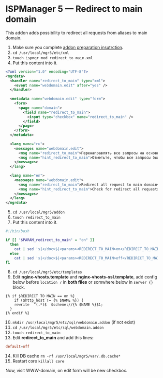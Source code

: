# ISPManager 5 — Redirect to main domain

This addon adds possibility to redirect all requests from aliases to main domain.

1. Make sure you complete [addon preparation insutrction](addon-prepare.md).
2. `cd /usr/local/mgr5/etc/xml`
3. `touch ispmgr_mod_redirect_to_main.xml`
4. Put this content into it.

```xml
<?xml version="1.0" encoding="UTF-8"?>
<mgrdata>
  <handler name="redirect_to_main" type="xml">
    <event name="webdomain.edit" after="yes" />
  </handler>
  
  <metadata name="webdomain.edit" type="form">
    <form>
      <page name="domain">
        <field name="redirect_to_main">
          <input type="checkbox" name="redirect_to_main" />
        </field>
      </page>
    </form>
  </metadata>
  
  <lang name="ru">
    <messages name="webdomain.edit">
      <msg name="redirect_to_main">Перенаправлять все запросы на основной домен</msg>
      <msg name="hint_redirect_to_main">Отметьте, чтобы все запросы были направлены на основной домен, включая WWW-перенаправление.</msg>
    </messages>
  </lang>
  
  <lang name="en">
    <messages name="webdomain.edit">
      <msg name="redirect_to_main">Redirect all request to main domain</msg>
      <msg name="hint_redirect_to_main">Check for redirect all requests to main domain including WWW-domain.</msg>
    </messages>
  </lang>
</mgrdata>
```

5. `cd /usr/local/mgr5/addon`
6. `touch redirect_to_main`
7. Put this content into it.

```bash
#!/bin/bash

if [[ "$PARAM_redirect_to_main" = "on" ]]
  then
    cat | sed 's|</doc>$|<params><REDIRECT_TO_MAIN>on</REDIRECT_TO_MAIN></params></doc>|'
  else
    cat | sed 's|</doc>$|<params><REDIRECT_TO_MAIN>off</REDIRECT_TO_MAIN></params></doc>|'
fi
```

8. `cd /usr/local/mgr5/etc/templates`
9. Edit **nginx-vhosts.template** and **nginx-vhosts-ssl.template**, add config below before `location /` in **both files** or somwhere below in `server {}` block.

```nginx
{% if $REDIRECT_TO_MAIN == on %}
	if ($http_host != {% $NAME %}) {
    rewrite  ^(.*)$  $scheme://{% $NAME %}$1;
  }
{% endif %}
```

10. `mkdir /usr/local/mgr5/etc/sql/webdomain.addon` (if not exist)
11. `cd /usr/local/mgr5/etc/sql/webdomain.addon`
12. `touch redirect_to_main`
13. Edit **redirect_to_main** and add this lines:

```conf
default=off
```

14. Kill DB cache `rm -rf /usr/local/mgr5/var/.db.cache*`
15. Restart core `killall core`

Now, visit WWW-domain, on edit form will be new checkbox.
